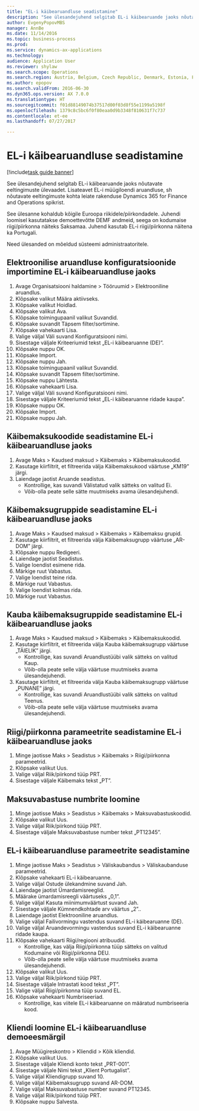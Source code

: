 ```yaml
--- 
title: "EL-i käibearuandluse seadistamine"
description: "See ülesandejuhend selgitab EL-i käibearuande jaoks nõutavate eeltingimuste ülevaadet."
author: EvgenyPopovMBS
manager: AnnBe
ms.date: 11/14/2016
ms.topic: business-process
ms.prod: 
ms.service: dynamics-ax-applications
ms.technology: 
audience: Application User
ms.reviewer: shylaw
ms.search.scope: Operations
ms.search.region: Austria, Belgium, Czech Republic, Denmark, Estonia, Finland, France, Germany, Hungary, Ireland, Italy, Latvia, Lithuania, Netherlands, Poland, Spain, Sweden, United Kingdom
ms.author: epopov
ms.search.validFrom: 2016-06-30
ms.dyn365.ops.version: AX 7.0.0
ms.translationtype: HT
ms.sourcegitcommit: f01d88149074b37517d00f03d8f55e1199a5198f
ms.openlocfilehash: 1379c8c5bc6f0f80eaa0d9b3348f810631f7c737
ms.contentlocale: et-ee
ms.lasthandoff: 07/27/2017

---
```

# <a name="set-up-eu-sales-list-reporting"></a>EL-i käibearuandluse seadistamine

[!include[task guide banner](../../includes/task-guide-banner.md)]

See ülesandejuhend selgitab EL-i käibearuande jaoks nõutavate eeltingimuste ülevaadet. Lisateavet EL-i müügiloendi aruandluse, sh nõutavate eeltingimuste kohta leiate rakenduse Dynamics 365 for Finance and Operations spikrist.

See ülesanne kohaldub kõigile Euroopa riikidele/piirkondadele. Juhendi loomisel kasutatakse demoettevõtte DEMF andmeid, seega on kodumaise riigi/piirkonna näiteks Saksamaa. Juhend kasutab EL-i riigi/piirkonna näitena ka Portugali.

Need ülesanded on mõeldud süsteemi administraatoritele.


## <a name="import-electronic-reporting-configurations-for-eu-sales-list-reporting"></a>Elektroonilise aruandluse konfiguratsioonide importimine EL-i käibearuandluse jaoks
1. Avage Organisatsiooni haldamine > Tööruumid > Elektrooniline aruandlus.
2. Klõpsake valikut Määra aktiivseks.
3. Klõpsake valikut Hoidlad.
4. Klõpsake valikut Ava.
5. Klõpsake toimingupaanil valikut Suvandid.
6. Klõpsake suvandit Täpsem filter/sortimine.
7. Klõpsake vahekaarti Lisa.
8. Valige väljal Väli suvand Konfiguratsiooni nimi.
9. Sisestage väljale Kriteeriumid tekst „EL-i käibearuanne (DE)”.
10. Klõpsake nuppu OK.
11. Klõpsake Import.
12. Klõpsake nuppu Jah.
13. Klõpsake toimingupaanil valikut Suvandid.
14. Klõpsake suvandit Täpsem filter/sortimine.
15. Klõpsake nuppu Lähtesta.
16. Klõpsake vahekaarti Lisa.
17. Valige väljal Väli suvand Konfiguratsiooni nimi.
18. Sisestage väljale Kriteeriumid tekst „EL-i käibearuanne ridade kaupa”.
19. Klõpsake nuppu OK.
20. Klõpsake Import.
21. Klõpsake nuppu Jah.

## <a name="set-up-sales-tax-codes-for-eu-sales-list-reporting"></a>Käibemaksukoodide seadistamine EL-i käibearuandluse jaoks
1. Avage Maks > Kaudsed maksud > Käibemaks > Käibemaksukoodid.
2. Kasutage kiirfiltrit, et filtreerida välja Käibemaksukood väärtuse „KM19” järgi.
3. Laiendage jaotist Aruande seadistus.
    * Kontrollige, kas suvandi Välistatud valik sätteks on valitud Ei.  
    * Võib-olla peate selle sätte muutmiseks avama ülesandejuhendi.  

## <a name="set-up-sales-tax-groups-for-eu-sales-list-reporting"></a>Käibemaksugruppide seadistamine EL-i käibearuandluse jaoks
1. Avage Maks > Kaudsed maksud > Käibemaks > Käibemaksu grupid.
2. Kasutage kiirfiltrit, et filtreerida välja Käibemaksugrupp väärtuse „AR-DOM” järgi.
3. Klõpsake nuppu Redigeeri.
4. Laiendage jaotist Seadistus.
5. Valige loendist esimene rida.
6. Märkige ruut Vabastus.
7. Valige loendist teine rida.
8. Märkige ruut Vabastus.
9. Valige loendist kolmas rida.
10. Märkige ruut Vabastus.

## <a name="set-up-item-sales-tax-groups-for-eu-sales-list-reporting"></a>Kauba käibemaksugruppide seadistamine EL-i käibearuandluse jaoks
1. Avage Maks > Kaudsed maksud > Käibemaks > Käibemaksukoodid.
2. Kasutage kiirfiltrit, et filtreerida välja Kauba käibemaksugrupp väärtuse „TÄIELIK” järgi.
    * Kontrollige, kas suvandi Aruandlustüübi valik sätteks on valitud Kaup.  
    * Võib-olla peate selle välja väärtuse muutmiseks avama ülesandejuhendi.  
3. Kasutage kiirfiltrit, et filtreerida välja Kauba käibemaksugrupp väärtuse „PUNANE” järgi.
    * Kontrollige, kas suvandi Aruandlustüübi valik sätteks on valitud Teenus.  
    * Võib-olla peate selle välja väärtuse muutmiseks avama ülesandejuhendi.  

## <a name="set-up-countryregion-parameters-for-eu-sales-list-reporting"></a>Riigi/piirkonna parameetrite seadistamine EL-i käibearuandluse jaoks
1. Minge jaotisse Maks > Seadistus > Käibemaks > Riigi/piirkonna parameetrid.
2. Klõpsake valikut Uus.
3. Valige väljal Riik/piirkond tüüp PRT.
4. Sisestage väljale Käibemaks tekst „PT”.

## <a name="create-tax-exempt-numbers"></a>Maksuvabastuse numbrite loomine
1. Minge jaotisse Maks > Seadistus > Käibemaks > Maksuvabastuskoodid.
2. Klõpsake valikut Uus.
3. Valige väljal Riik/piirkond tüüp PRT.
4. Sisestage väljale Maksuvabastuse number tekst „PT12345”.

## <a name="set-up-eu-sales-list-reporting-parameters"></a>EL-i käibearuandluse parameetrite seadistamine
1. Minge jaotisse Maks > Seadistus > Väliskaubandus > Väliskaubanduse parameetrid.
2. Klõpsake vahekaarti EL-i käibearuanne.
3. Valige väljal Ostude ülekandmine suvand Jah.
4. Laiendage jaotist Ümardamisreeglid.
5. Määrake ümardamisreegli väärtuseks „0,1”.
6. Valige väljal Kasuta miinimumväärtust suvand Jah.
7. Sisestage väljale Kümnendkohtade arv väärtus „2”..
8. Laiendage jaotist Elektrooniline aruandlus.
9. Valige väljal Failivormingu vastendus suvand EL-i käibearuanne (DE).
10. Valige väljal Aruandevormingu vastendus suvand EL-i käibearuanne ridade kaupa.
11. Klõpsake vahekaarti Riigi/regiooni atribuudid.
    * Kontrollige, kas välja Riigi/piirkonna tüüp sätteks on valitud Kodumaine või Riigi/piirkonna DEU.  
    * Võib-olla peate selle välja väärtuse muutmiseks avama ülesandejuhendi.  
12. Klõpsake valikut Uus.
13. Valige väljal Riik/piirkond tüüp PRT.
14. Sisestage väljale Intrastati kood tekst „PT”.
15. Valige väljal Riigi/piirkonna tüüp suvand EL.
16. Klõpsake vahekaarti Numbriseeriad.
    * Kontrollige, kas viitele EL-i käibearuanne on määratud numbriseeria kood.  

## <a name="create-a-customer-for-eu-sales-list-reporting-demo-purposes"></a>Kliendi loomine EL-i käibearuandluse demoeesmärgil
1. Avage Müügireskontro > Kliendid > Kõik kliendid.
2. Klõpsake valikut Uus.
3. Sisestage väljale Kliendi konto tekst „PRT-001”.
4. Sisestage väljale Nimi tekst „Klient Portugalist”.
5. Valige väljal Kliendigrupp suvand 10.
6. Valige väljal Käibemaksugrupp suvand AR-DOM.
7. Valige väljal Maksuvabastuse number suvand PT12345.
8. Valige väljal Riik/piirkond tüüp PRT.
9. Klõpsake nuppu Salvesta.


